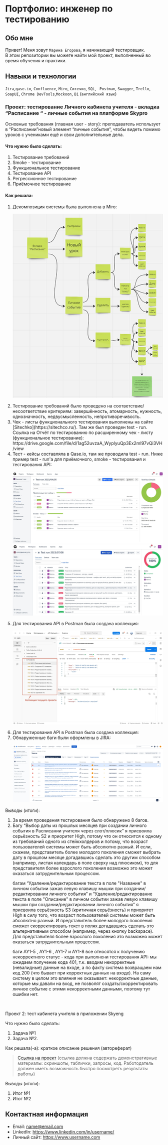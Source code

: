 # Портфолио: инженер по тестированию

## Обо мне 

Привет! Меня зовут ``Марина Егорова``, я начинающий тестировщик. <br>
В этом репозитории вы можете найти мой проект, выполненный во время обучения и практики.
<br>

## Навыки и технологии
``Jira``,``qase.io``, ``Confluence``, ``Miro``, ``Ситечко``, ``SQL``, `` Postman``, ``Swagger``, ``Trello``, <br>
``SoapUI``, ``Chrome DevTools``,``Mockoon``, ``B1`` (``английский язык``)




### Проект: тестирование Личного кабинета учителя - вкладка “Расписание “ - личные события на платформе Skypro

<p> Основные требования (главная user - story): преподаватель использует в “Расписании”новый элемент “личные события”, чтобы видеть помимо уроков с учениками ещё и свои дополнительные дела. </p>

#### Что нужно было сделать:
<ol>
  <li> Тестирование требований </li>
  <li> Smoke - тестирование </li>
  <li> Функциональное тестирование </li>
  <li> Тестирование API </li> 
  <li> Регрессионное тестирование </li>
  <li> Приёмочное тестирование </li>
   
</ol>

#### Как решала:

<ol>
<li> Декомпозиция системы была выполнена в Miro: </li>
  
![Decomposition_Miro_Personal events](https://github.com/EgorovaMarinaMyGit/RepositoryOfMarina/blob/main/Decomposition_Miro_Personal%20events.jpg)

<li> Тестирование требований было проведено на соответствие/несоответствие критериям: завершённость,  атомарность, нужность, однозначность, 
  недвусмысленность, непротиворечивость. </li>

<li> Чек - листы функционального тестирования выполнены на сайте [Sitechko](https://sitechco.ru/). 
  Там  же был проведен  test - run. </li>
Ссылка на Отчёт по тестированию по расширенному чек - листу (функциональное тестирование): https://drive.google.com/file/d/1ag52uvzaA_WyplyuQp3Ex2mI97vQi3VH/view

  
<li> Тест - кейсы составляла в Qase.io, там же проводила test - run. Ниже пример test - run'а для приёмочного, smoke - тестирования и тестирования API: </li>

![Test run_Qase io_smoke&acceptance](https://github.com/EgorovaMarinaMyGit/RepositoryOfMarina/blob/main/Test%20run_Qase%20io_smoke%26acceptance.jpg)
![Test run_Qase io_API](https://github.com/EgorovaMarinaMyGit/RepositoryOfMarina/blob/main/Test%20run_Qase%20io_API.jpg)



<li> Для тестирования API в Postman была создана коллекция: </li>

![ICollection_Postman_REST API](https://github.com/EgorovaMarinaMyGit/RepositoryOfMarina/blob/main/Collection_Postman_REST%20API.jpg)


<li> Для тестирования API в Postman была создана коллекция: </li>


<li> Обнаруженные баги были оформлены в JIRA: </li>

![Bugs_Jira](https://github.com/EgorovaMarinaMyGit/RepositoryOfMarina/blob/main/Bugs_Jira.jpg)

</ol>


 
 <p>Выводы (итоги):<p>
<ol>
  <li> За время проведения тестирования было обнаружено 8 багов.  </li>
  <li> Багу “Выбор даты из прошлых месяцев при создании личного события в Расписании учителя через слот/плюсик” я присвоила серьёзность S2 и приоритет High, потому что он относится к одному из требований одного из стейкхолдеров и потому, что возраст пользователей системы может быть абсолютно разный. И если, скажем, представитель более молодого поколения сможет выбрать дату в прошлом месяце догадавшись сделать это другим способом (например, листая календарь в поле сверху над плюсиком), то для представителя более взрослого поколения возможно это может оказаться затруднительным процессом.

багам “Удаление/редактирование текста в поле "Название" в личном событии зажав левую клавишу мышки при создании/редактировании личного события” и “Удаление/редактирование текста в поле "Описание" в личном событии зажав левую клавишу мышки при создании/редактировании личного события” я присвоила серьёзность S3 (критичная серьёзность) и приоритет High в силу того, что возраст пользователей системы может быть абсолютно разный. И представитель более молодого поколения сможет скорректировать текст в полях догадавшись сделать это альтернативным способом (например, через кнопку backspace). Для представителя более взрослого поколения это возможно может оказаться затруднительным процессом.

баги AY1-5 , AY1-6 , AY1-7  и AY1-8 все относятся к получению некорректного статус - кода при выполнени тестирования API: мы ожидаем получение кода 401, т.к. вводим некорректные (невалидные) данные на входе, а по факту система возвращаем нам код 200 (что бывает при корректных данных на входе). На саму систему в целом это влияния не оказывает: некорректные данные, которые мы давали на вход, не позволят создать/скорректировать личное событие с этими некорректными данными, поэтому тут ошибки нет.</li>
</ol>


<br> 

<p> Проект 2: тест кабинета учителя в приложении Skyeng</p>
<p>Что нужно было сделать:<p>
<ol>
  <li>Задача №1</li>
  <li>Задача №2.</li>
</ol>

<p>Как решала(-а): краткое описание решения (автореферат)<p>

>  <a href="https://fogen.notion.site/fogen/1-2-Web-REST-API-Postman-5f1700d11e1840b2a4e244b38cb0190f">Ссылка на проект</a>
  (ссылка должна содержать демонстративные материалы: скриншоты, таблички, запросы, код. Работодатель должен иметь возможность быстро посмотреть результаты работы)
 
 <p>Выводы (итоги):<p>
<ol>
  <li>Итог №1</li>
  <li>Итог №2</li>
</ol>



## Контактная информация
- Email: name@email.com
- LinkedIn: https://www.linkedin.com/in/username/
- Личный сайт: https://www.username.com
